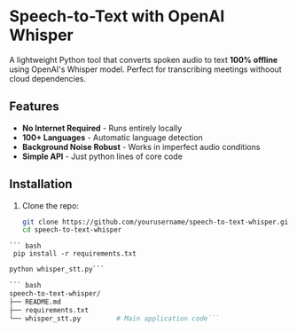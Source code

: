 # Speech-to-Text with OpenAI Whisper

A lightweight Python tool that converts spoken audio to text **100% offline** using OpenAI's Whisper model. Perfect for transcribing meetings withoout cloud dependencies.


##  Features
-  **No Internet Required** - Runs entirely locally
-  **100+ Languages** - Automatic language detection
-  **Background Noise Robust** - Works in imperfect audio conditions
-  **Simple API** - Just python lines of core code

##  Installation
1. Clone the repo:
   ```bash
   git clone https://github.com/yourusername/speech-to-text-whisper.git
   cd speech-to-text-whisper

```
``` bash
 pip install -r requirements.txt
```
``` bash
python whisper_stt.py```

``` bash
speech-to-text-whisper/
├── README.md
├── requirements.txt
└── whisper_stt.py         # Main application code```
